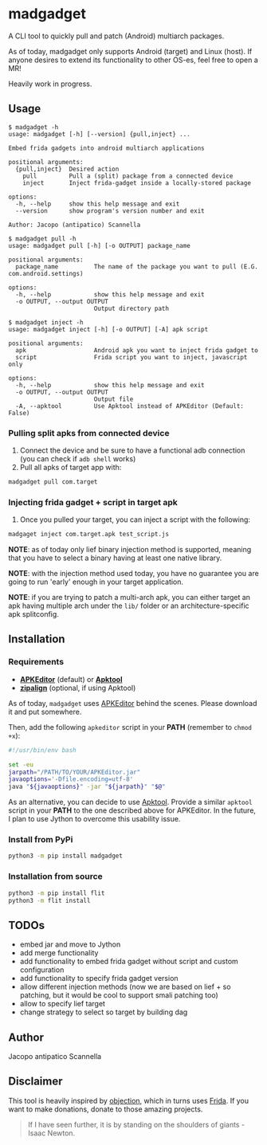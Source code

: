 # madgadget

A CLI tool to quickly pull and patch (Android) multiarch packages.

As of today, madgadget only supports Android (target) and Linux (host). If anyone desires to extend its functionality to other OS-es, feel free to open a MR!

Heavily work in progress.

## Usage

```
$ madgadget -h
usage: madgadget [-h] [--version] {pull,inject} ...

Embed frida gadgets into android multiarch applications

positional arguments:
  {pull,inject}  Desired action
    pull         Pull a (split) package from a connected device
    inject       Inject frida-gadget inside a locally-stored package

options:
  -h, --help     show this help message and exit
  --version      show program's version number and exit

Author: Jacopo (antipatico) Scannella
```

```
$ madgadget pull -h
usage: madgadget pull [-h] [-o OUTPUT] package_name

positional arguments:
  package_name          The name of the package you want to pull (E.G. com.android.settings)

options:
  -h, --help            show this help message and exit
  -o OUTPUT, --output OUTPUT
                        Output directory path
```

```
$ madgadget inject -h
usage: madgadget inject [-h] [-o OUTPUT] [-A] apk script

positional arguments:
  apk                   Android apk you want to inject frida gadget to
  script                Frida script you want to inject, javascript only

options:
  -h, --help            show this help message and exit
  -o OUTPUT, --output OUTPUT
                        Output file
  -A, --apktool         Use Apktool instead of APKEditor (Default: False)
```

### Pulling split apks from connected device
1. Connect the device and be sure to have a functional adb connection (you can check if `adb shell` works)
2. Pull all apks of target app with:
```bash
madgadget pull com.target
```

### Injecting frida gadget + script in target apk
1. Once you pulled your target, you can inject a script with the following:
```bash
madgaget inject com.target.apk test_script.js
```

**NOTE**: as of today only lief binary injection method is supported, meaning that you have to select a binary having at least one native library.

**NOTE**: with the injection method used today, you have no guarantee you are going to run 'early' enough in your target application.

**NOTE**: if you are trying to patch a multi-arch apk, you can either target an apk having multiple arch under the `lib/` folder or an architecture-specific apk splitconfig.



## Installation

### Requirements

* **[APKEditor](https://github.com/REAndroid/APKEditor)** (default) or **[Apktool](https://github.com/iBotPeaches)**
* **[zipalign]()** (optional, if using Apktool)

As of today, `madgadget` uses [APKEditor](https://github.com/REAndroid/APKEditor) behind the scenes. Please download it and put somewhere.

Then, add the following `apkeditor` script in your **PATH** (remember to `chmod +x`):

```bash
#!/usr/bin/env bash

set -eu
jarpath="/PATH/TO/YOUR/APKEditor.jar"
javaoptions='-Dfile.encoding=utf-8'
java "${javaoptions}" -jar "${jarpath}" "$@"
```

As an alternative, you can decide to use [Apktool](https://github.com/iBotPeaches). Provide a similar `apktool` script in your **PATH** to the one described above for APKEditor.
In the future, I plan to use Jython to overcome this usability issue.

### Install from PyPi

```bash
python3 -m pip install madgadget
```

### Installation from source

```bash
python3 -m pip install flit
python3 -m flit install
```

## TODOs

* embed jar and move to Jython
* add merge functionality
* add functionality to embed frida gadget without script and custom configuration
* add functionality to specify frida gadget version
* allow different injection methods (now we are based on lief + so patching, but it would be cool to support smali patching too)
* allow to specify lief target
* change strategy to select so target by building dag

## Author

Jacopo antipatico Scannella

## Disclaimer

This tool is heavily inspired by [objection](https://github.com/sensepost/objection), which in turns uses [Frida](https://frida.re). If you want to make donations, donate to those amazing projects.

> If I have seen further, it is by standing on the shoulders of giants - Isaac Newton.
